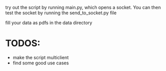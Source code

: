 try out the script by running main.py, which opens a socket.
You can then test the socket by running the send_to_socket.py file

fill your data as pdfs in the data directory


# TODOS:
* make the script multiclient
* find some good use cases